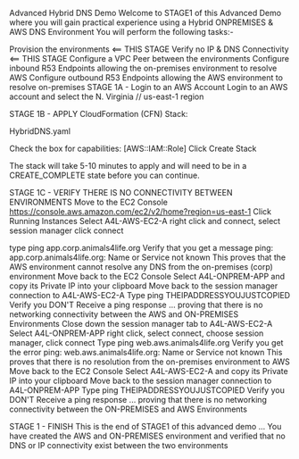 Advanced Hybrid DNS Demo
Welcome to STAGE1 of this Advanced Demo where you will gain practical experience using a Hybrid ONPREMISES & AWS DNS Environment You will perform the following tasks:-

Provision the environments <== THIS STAGE
Verify no IP & DNS Connectivity <== THIS STAGE
Configure a VPC Peer between the environments
Configure inbound R53 Endpoints allowing the on-premises environment to resolve AWS
Configure outbound R53 Endpoints allowing the AWS environment to resolve on-premises
STAGE 1A - Login to an AWS Account
Login to an AWS account and select the N. Virginia // us-east-1 region

STAGE 1B - APPLY CloudFormation (CFN) Stack:

HybridDNS.yaml

Check the box for capabilities: [AWS::IAM::Role] Click Create Stack

The stack will take 5-10 minutes to apply and will need to be in a CREATE_COMPLETE state before you can continue.

STAGE 1C - VERIFY THERE IS NO CONNECTIVITY BETWEEN ENVIRONMENTS
Move to the EC2 Console <https://console.aws.amazon.com/ec2/v2/home?region=us-east-1>
Click Running Instances
Select A4L-AWS-EC2-A right click and connect, select session manager click connect

type ping app.corp.animals4life.org
Verify that you get a message ping: app.corp.animals4life.org: Name or Service not known
This proves that the AWS environment cannot resolve any DNS from the on-premises (corp) environment
Move back to the EC2 Console
Select A4L-ONPREM-APP and copy its Private IP into your clipboard
Move back to the session manager connection to A4L-AWS-EC2-A
Type ping THEIPADDRESSYOUJUSTCOPIED
Verify you DON'T Receive a ping response ... proving that there is no networking connectivity between the AWS and ON-PREMISES Environments
Close down the session manager tab to A4L-AWS-EC2-A
Select A4L-ONPREM-APP right click, select connect, choose session manager, click connect Type ping web.aws.animals4life.org
Verify you get the error ping: web.aws.animals4life.org: Name or Service not known
This proves that there is no resolution from the on-premises environment to AWS
Move back to the EC2 Console
Select A4L-AWS-EC2-A and copy its Private IP into your clipboard
Move back to the session manager connection to A4L-ONPREM-APP
Type ping THEIPADDRESSYOUJUSTCOPIED
Verify you DON'T Receive a ping response ... proving that there is no networking connectivity between the ON-PREMISES and AWS Environments

STAGE 1 - FINISH
This is the end of STAGE1 of this advanced demo ... You have created the AWS and ON-PREMISES environment and verified that no DNS or IP connectivity exist between the two environments
